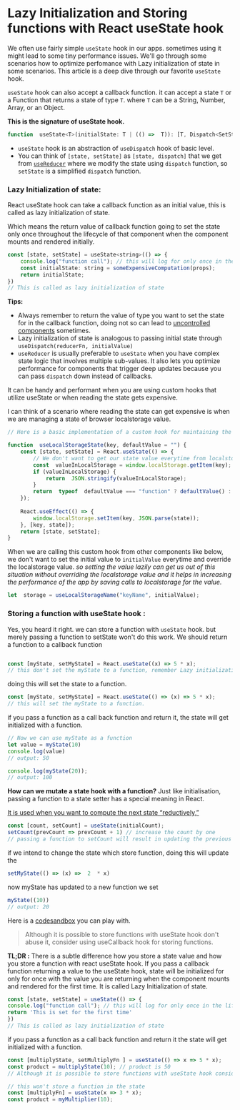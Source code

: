 # Lazy Initialization and Storing functions with React useState hook
We often use fairly simple `useState` hook in our apps. sometimes using it might lead to some tiny performance issues. We'll go through some scenarios how to optimize perfomance with Lazy initialization of state in some scenarios. This article is a deep dive through our favorite `useState` hook.

`useState` hook can also accept a callback function.  it can accept a state `T` or a Function that returns a state of type `T`. where `T` can be a String, Number, Array, or an Object. 

 **This is the signature of useState hook.**

```javascript
function  useState<T>(initialState: T | (() =>  T)): [T, Dispatch<SetStateAction<T>>];
```

 - `useState` hook is an abstraction of `useDispatch` hook of basic level. 
 - You can think of `[state, setState]` as `[state, dispatch]` that we get from [`useReducer`](https://reactjs.org/docs/hooks-reference.html#usereducer) where we modify the state using `dispatch` function, so `setState` is a simplified `dispatch` function.
 

 ### Lazy Initialization of state:
React useState hook can take a callback function as an initial value, this is called as lazy initialization of state. 

Which means the return value of callback function going to set the state only once throughout the lifecycle of that component when the component mounts and rendered initially.
```jsx
const [state, setState] = useState<string>(() => {
	console.log("function call"); // this will log for only once in the lifecycle of the component
	const initialState: string = someExpensiveComputation(props);
	return initialState;
})
// This is called as lazy initialization of state 
```

 **Tips:**
 
 - Always remember to return the value of type you want to set the state for in the callback function, doing not so can lead to [uncontrolled components](https://codesandbox.io/s/dazzling-jones-b6w4q5?file=/src/ControlledUncontrolled.jsx) sometimes.
 - Lazy initialization of state is analogous to passing initial state through `useDispatch(reducerFn, initialValue)`
 -  `useReducer` is usually preferable to `useState` when you have complex state logic that involves multiple sub-values. It also lets you optimize performance for components that trigger deep updates because you can pass `dispatch` down instead of callbacks.
 

It can be handy and performant when you are using custom hooks that utilize useState or when reading the state gets expensive.

I can think of a scenario where reading the state can get expensive is when we are managing a state of browser localstorage value.
```javascript
// Here is a basic implementation of a custom hook for maintaining the state of localstorage value 

function  useLocalStorageState(key, defaultValue = "") {
	const [state, setState] = React.useState(() => {
		// We don't want to get our state value everytime from localstorage as it can take some time and lead to perfomance issues
		const  valueInLocalStorage = window.localStorage.getItem(key);
		if (valueInLocalStorage) {
			return  JSON.stringify(valueInLocalStorage);
		}
		return  typeof  defaultValue === "function" ? defaultValue() : defaultValue;
	});
	
	React.useEffect(() => {
		window.localStorage.setItem(key, JSON.parse(state));
	}, [key, state]);
	return [state, setState];
}
```


When we are calling this custom hook from other components like below, we don't want to set the initial value to `initialValue` everytime and override the localstorage value. *so setting the value lazily can get us out of this situation without overriding the localstorage value and it helps in increasing the performance of the app by saving calls to localstorage for the value.*
```javascript 
let  storage = useLocalStorageName("keyName", initialValue);
```


### Storing a function with useState hook :

Yes, you heard it right. we can store a function with `useState` hook. 
but merely passing a function to setState won't do this work. We should return a function to a callback function 
```jsx

const [myState, setMyState] = React.useState((x) => 5 * x);
// this don't set the myState to a function, remember Lazy initialization. in fact it is illegal to pass arguments to callback function for useState.
```
doing this will set the state to a function.
```jsx
const [myState, setMyState] = React.useState(() => (x) => 5 * x);
// this will set the myState to a function.
```
if you pass a function as a call back function and return it, the state will get initialized with a function.

```jsx
// Now we can use myState as a function 
let value = myState(10)
console.log(value)
// output: 50

console.log(myState(20));
// output: 100
```

 **How can we mutate a state hook with a function?**
Just like initialisation, passing a function to a state setter has a special meaning in React.  

[It is used when you want to compute the next state “reductively,”](https://reactjs.org/docs/hooks-reference.html#functional-updates)
```jsx
const [count, setCount] = useState(initialCount);
setCount(prevCount => prevCount + 1) // increase the count by one
// passing a function to setCount will result in updating the previous state value with return value of the function with previous state value as an argument.
```
if we intend to change the state which store function, doing this will update the 
```jsx
setMyState(() => (x) =>  2  * x)
```
now myState has updated to a new function we set
```jsx
myState((10))
// output: 20
```
Here is a [ codesandbox](https://codesandbox.io/s/busy-kapitsa-c7pkfm?file=/src/App.js:365-395) you can play with. 

> Although it is possible to store functions with useState hook don't abuse it, consider using useCallback hook for storing functions.



 **TL;DR :**  There is a subtle difference how you store a state value and how you store a function with react useState hook. If you pass a callback function returning a value to the useState hook, state will be initialized for only for once with the value you are returning when the component mounts and rendered for the first time. It is called Lazy Initialization of state.

```jsx
const [state, setState] = useState(() => {
console.log("function call"); // this will log for only once in the lifecycle of the component
return 'This is set for the first time'
})
// This is called as lazy initialization of state 
```

if you pass a function as a call back function and return it the state will get initialized with a function.
```jsx
const [multiplyState, setMultiplyFn ] = useState(() => x => 5 * x);  
const product = multiplyState(10); // product is 50
// Although it is possible to store functions with useState hook consider using useCallback hook for this purpose
```
```jsx
// this won't store a function in the state
const [multiplyFn] = useState(x => 3 * x);  
const product = myMultiplier(10); 
```
